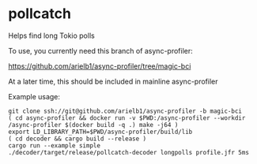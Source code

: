 # pollcatch

Helps find long Tokio polls

To use, you currently need this branch of async-profiler:

https://github.com/arielb1/async-profiler/tree/magic-bci

At a later time, this should be included in mainline async-profiler

Example usage:
```
git clone ssh://git@github.com/arielb1/async-profiler -b magic-bci
( cd async-profiler && docker run -v $PWD:/async-profiler --workdir /async-profiler $(docker build -q .) make -j64 )
export LD_LIBRARY_PATH=$PWD/async-profiler/build/lib
( cd decoder && cargo build --release )
cargo run --example simple
./decoder/target/release/pollcatch-decoder longpolls profile.jfr 5ms
```
